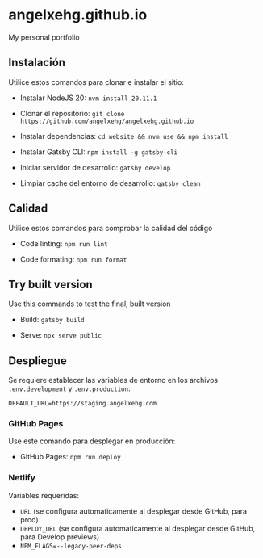 # angelxehg.github.io

My personal portfolio

## Instalación

Utilice estos comandos para clonar e instalar el sitio:

- Instalar NodeJS 20: `nvm install 20.11.1`

- Clonar el repositorio: `git clone https://github.com/angelxehg/angelxehg.github.io`

- Instalar dependencias: `cd website && nvm use && npm install`

- Instalar Gatsby CLI: `npm install -g gatsby-cli`

- Iniciar servidor de desarrollo: `gatsby develop`

- Limpiar cache del entorno de desarrollo: `gatsby clean`

## Calidad

Utilice estos comandos para comprobar la calidad del código

- Code linting: `npm run lint`

- Code formating: `npm run format`

## Try built version

Use this commands to test the final, built version

- Build: `gatsby build`

- Serve: `npx serve public`

## Despliegue

Se requiere establecer las variables de entorno en los archivos `.env.development` y `.env.production`:

```env
DEFAULT_URL=https://staging.angelxehg.com
```

### GitHub Pages

Use este comando para desplegar en producción:

- GitHub Pages: `npm run deploy`

### Netlify

Variables requeridas:

- `URL` (se configura automaticamente al desplegar desde GitHub, para prod)
- `DEPLOY_URL` (se configura automaticamente al desplegar desde GitHub, para Develop previews)
- `NPM_FLAGS=--legacy-peer-deps`
